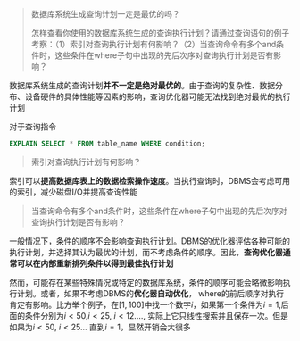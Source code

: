 > 数据库系统生成查询计划一定是最优的吗？
>
> 怎样查看你使用的数据库系统生成的查询执行计划？请通过查询语句的例子考察：（1）索引对查询执行计划有何影响？（2）当查询命令有多个and条件时，这些条件在where子句中出现的先后次序对查询执行计划是否有影响？

数据库系统生成的查询计划**并不一定是绝对最优的**。由于查询的复杂性、数据分布、设备硬件的具体性能等因素的影响，查询优化器可能无法找到绝对最优的执行计划

对于查询指令

```sql
EXPLAIN SELECT * FROM table_name WHERE condition;
```

> 索引对查询执行计划有何影响？

索引可以**提高数据库表上的数据检索操作速度**。当执行查询时，DBMS会考虑可用的索引，减少磁盘I/O并提高查询性能

> 当查询命令有多个and条件时，这些条件在where子句中出现的先后次序对查询执行计划是否有影响？

 一般情况下，条件的顺序不会影响查询执行计划。DBMS的优化器评估各种可能的执行计划，并选择其认为最优的计划，而不考虑条件的顺序。因此，**查询优化器通常可以在内部重新排列条件以得到最佳执行计划**

然而，可能存在某些特殊情况或特定的数据库系统，条件的顺序可能会略微影响执行计划。或者，如果不考虑DBMS的**优化器自动优化**， where的前后顺序对执行肯定有影响。比方举个例子，在$[1,100]$中找一个数字$i$，如果第一个条件为$i=1$,后面的条件分别为$i<50$,$i<25$, $i<12$...., 实际上它只线性搜索并且保存一次。但是如果为$i<50$, $i<25$... 直到$i=1$，显然开销会大很多
